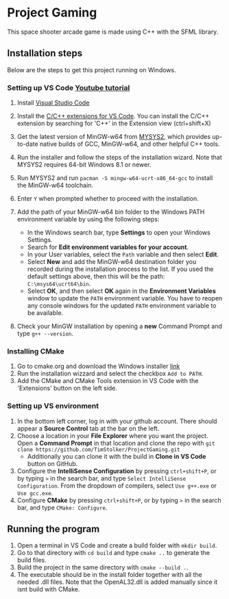 # Project Gaming
This space shooter arcade game is made using C++ with the SFML library.

## Installation steps
Below are the steps to get this project running on Windows.

### Setting up VS Code [Youtube tutorial](https://www.youtube.com/watch?v=oC69vlWofJQ)
1. Install [Visual Studio Code](https://code.visualstudio.com/download)
2. Install the [C/C++ extensions for VS Code](https://marketplace.visualstudio.com/items?itemName=ms-vscode.cpptools). You can install the C/C++ extension by searching for 'C++' in the Extension view (ctrl+shift+X)
3. Get the latest version of MinGW-w64 from [MYSYS2](https://www.msys2.org/), which provides up-to-date native builds of GCC, MinGW-w64, and other helpful C++ tools.
4. Run the installer and follow the steps of the installation wizard. Note that MYSYS2 requires 64-bit Windows 8.1 or newer.
5. Run MYSYS2 and run `pacman -S mingw-w64-ucrt-x86_64-gcc` to install the MinGW-w64 toolchain.
6. Enter `Y` when prompted whether to proceed with the installation.
7. Add the path of your MinGW-w64 bin folder to the Windows PATH environment variable by using the following steps:
    - In the Windows search bar, type **Settings** to open your Windows Settings.
    - Search for **Edit environment variables for your account**.
    - In your User variables, select the `Path` variable and then select **Edit**.
    - Select **New** and add the MinGW-w64 destination folder you recorded during the installation process to the list. If you used the default settings above, then this will be the path: `C:\msys64\ucrt64\bin`.
    - Select **OK**, and then select **OK** again in the **Environment Variables** window to update the `PATH` environment variable. You have to reopen any console windows for the updated `PATH` environment variable to be available.

8. Check your MinGW installation by opening a **new** Command Prompt and type `g++ --version`.

### Installing CMake
1. Go to cmake.org and download the Windows installer [link](https://cmake.org/download/)
2. Run the installation wizzard and select the checkbox `Add to PATH`.
3. Add the CMake and CMake Tools extension in VS Code with the 'Extensions' button on the left side.

### Setting up VS environment
1. In the bottom left corner, log in with your github account. There should appear a **Source Control** tab at the bar on the left.
2. Choose a location in your **File Explorer** where you want the project. Open a **Command Prompt** in that location and clone the repo with `git clone https://github.com/TimStolker/ProjectGaming.git`
    - Additionally you can clone it with the build in **Clone in VS Code** button on GitHub.
3. Configure the **IntelliSense Configuration** by pressing `ctrl+shift+P`, or by typing `>` in the search bar, and type `Select IntelliSense Configuration`. From the dropdown of compilers, select `Use g++.exe` or `Use gcc.exe`.
4. Configure **CMake** by pressing `ctrl+shift+P`, or by typing `>` in the search bar, and type `CMake: Configure`.

## Running the program
1. Open a terminal in VS Code and create a build folder with `mkdir build`.
2. Go to that directory with `cd build` and type `cmake ..` to generate the build files.
3. Build the project in the same directory with `cmake --build .`.
4. The executable should be in the install folder together with all the needed .dll files. Note that the OpenAL32.dll is added manually since it isnt build with CMake.
